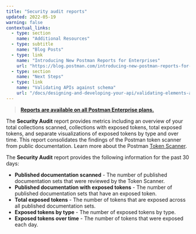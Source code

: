 ```yaml
---
title: "Security audit reports"
updated: 2022-05-19
warning: false
contextual_links:
  - type: section
    name: "Additional Resources"
  - type: subtitle
    name: "Blog Posts"
  - type: link
    name: "Introducing New Postman Reports for Enterprises"
    url: "https://blog.postman.com/introducing-new-postman-reports-for-enterprises/"
  - type: section
    name: "Next Steps"
  - type: link
    name: "Validating APIs against schema"
    url: "/docs/designing-and-developing-your-api/validating-elements-against-schema/"
---
```


> [__Reports are available on all Postman Enterprise plans.__](https://www.postman.com/pricing)

The __Security Audit__ report provides metrics including an overview of your total collections scanned, collections with exposed tokens, total exposed tokens, and separate visualizations of exposed tokens by type and over time. This report consolidates the findings of the Postman token scanner from public documentation. Learn more about the Postman [Token Scanner](/docs/administration/token-scanner/).

The **Security Audit** report provides the following information for the past 30 days:

* __Published documentation scanned__ - The number of published documentation sets that were reviewed by the Token Scanner.
* __Published documentation with exposed tokens__ - The number of published documentation sets that have an exposed token.
* __Total exposed tokens__ - The number of tokens that are exposed across all published documentation sets.
* __Exposed tokens by type__ - The number of exposed tokens by type.
* __Exposed tokens over time__ - The number of tokens that were exposed each day.
